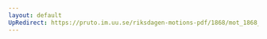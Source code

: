 ```yaml
---
layout: default
UpRedirect: https://pruto.im.uu.se/riksdagen-motions-pdf/1868/mot_1868__ak__220/mot_1868__ak__220-004.pdf
---
```

